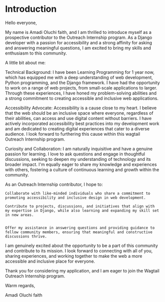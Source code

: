 # Introduction
Hello everyone,

My name is Amadi Oluchi faith, and I am thrilled to introduce myself as a prospective contributor to the Outreach Internship program. As a Django developer with a passion for accessibility and a strong affinity for asking and answering meaningful questions, I am excited to bring my skills and enthusiasm to this community.

A little bit about me:

Technical Background: I have been Learning Programming  for 1 year now, which has equipped me with a deep understanding of web development, Python programming, and the Django framework. I have had the opportunity to work on a range of web projects, from small-scale applications to larger. Through these experiences, I have honed my problem-solving abilities and a strong commitment to creating accessible and inclusive web applications.

Accessibility Advocate: Accessibility is a cause close to my heart. I believe that the web should be an inclusive space where everyone, regardless of their abilities, can access and use digital content without barriers. I have actively incorporated accessibility best practices into my development work and am dedicated to creating digital experiences that cater to a diverse audience. I look forward to furthering this cause within this wagtail Outreach Internship program.

Curiosity and Collaboration: I am naturally inquisitive and have a genuine passion for learning. I love to ask questions and engage in thoughtful discussions, seeking to deepen my understanding of technology and its broader impact. I'm equally eager to share my knowledge and experiences with others, fostering a culture of continuous learning and growth within the community.

As an Outreach Internship contributor, I hope to:

    Collaborate with like-minded individuals who share a commitment to promoting accessibility and inclusive design in web development.

    Contribute to projects, discussions, and initiatives that align with my expertise in Django, while also learning and expanding my skill set in new areas.

    
    Offer my assistance in answering questions and providing guidance to fellow community members, ensuring that meaningful and constructive discussions thrive.

I am genuinely excited about the opportunity to be a part of this community and contribute to its mission. I look forward to connecting with all of you, sharing experiences, and working together to make the web a more accessible and inclusive place for everyone.

Thank you for considering my application, and I am eager to join the Wagtail  Outreach Internship program.

Warm regards,

Amadi Oluchi faith
